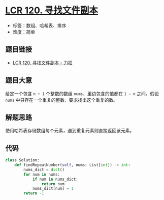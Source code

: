 # [LCR 120. 寻找文件副本](https://leetcode.cn/problems/shu-zu-zhong-zhong-fu-de-shu-zi-lcof/)

- 标签：数组、哈希表、排序
- 难度：简单

## 题目链接

- [LCR 120. 寻找文件副本 - 力扣](https://leetcode.cn/problems/shu-zu-zhong-zhong-fu-de-shu-zi-lcof/)

## 题目大意

给定一个包含 `n + 1` 个整数的数组 `nums`，里边包含的值都在 `1 ~ n` 之间。假设 `nums` 中只存在一个重复的整数，要求找出这个重复的数。

## 解题思路

使用哈希表存储数组每个元素，遇到重复元素则直接返回该元素。

## 代码

```python
class Solution:
    def findRepeatNumber(self, nums: List[int]) -> int:
        nums_dict = dict()
        for num in nums:
            if num in nums_dict:
                return num
            nums_dict[num] = 1
        return -1
```

